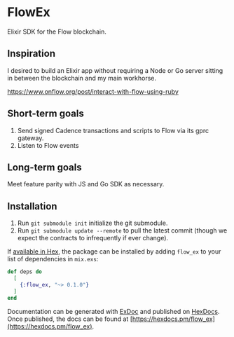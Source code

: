 # FlowEx

Elixir SDK for the Flow blockchain.

## Inspiration
I desired to build an Elixir app without requiring a Node or Go server sitting in between the blockchain and my main workhorse. 

https://www.onflow.org/post/interact-with-flow-using-ruby

## Short-term goals 
1. Send signed Cadence transactions and scripts to Flow via its gprc gateway.
2. Listen to Flow events

## Long-term goals
Meet feature parity with JS and Go SDK as necessary.

## Installation

1. Run `git submodule init` initialize the git submodule.
2. Run `git submodule update --remote` to pull the latest commit (though we expect the contracts to infrequently if ever change).

If [available in Hex](https://hex.pm/docs/publish), the package can be installed
by adding `flow_ex` to your list of dependencies in `mix.exs`:

```elixir
def deps do
  [
    {:flow_ex, "~> 0.1.0"}
  ]
end
```

Documentation can be generated with [ExDoc](https://github.com/elixir-lang/ex_doc)
and published on [HexDocs](https://hexdocs.pm). Once published, the docs can
be found at [https://hexdocs.pm/flow_ex](https://hexdocs.pm/flow_ex).

